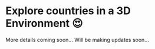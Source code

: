 # Explore countries in a 3D Environment 😍
More details coming soon...
Will be making updates soon...
